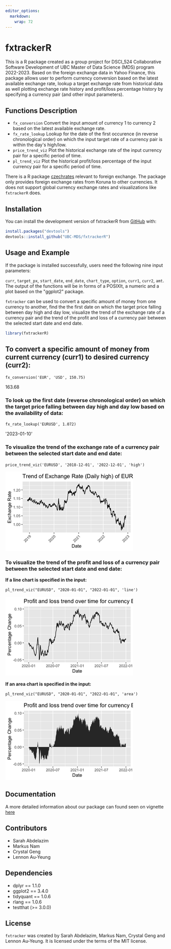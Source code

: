 ```yaml
---
editor_options: 
  markdown: 
    wrap: 72
---
```


<!-- #region -->

<!-- README.md is generated from README.Rmd. Please edit that file -->

# fxtrackerR

<!-- badges: start -->

<!-- badges: end -->

This is a R package created as a group project for DSCI_524
Collaborative Software Development of UBC Master of Data Science (MDS)
program 2022-2023. Based on the foreign exchange data in Yahoo Finance,
this package allows user to perform currency conversion based on the
latest available exchange rate, lookup a target exchange rate from
historical data as well plotting exchange rate history and profit/loss
percentage history by specifying a currency pair (and other input
parameters).

## Functions Description

-   `fx_conversion` Convert the input amount of currency 1 to currency 2
    based on the latest available exchange rate.
-   `fx_rate_lookup` Lookup for the date of the first occurence (in
    reverse chronological order) on which the input target rate of a
    currency pair is within the day's high/low.
-   `price_trend_viz` Plot the historical exchange rate of the input
    currency pair for a specific period of time.
-   `pl_trend_viz` Plot the historical profit/loss percentage of the
    input currency pair for a specific period of time.

There is a R package
[czechrates](https://cran.r-project.org/web/packages/czechrates/index.html)
relevant to foreign exchange. The package only provides foreign exchange
rates from Koruna to other currencies. It does not support global
currency exchange rates and visualizations like `fxtrackerR` does.

## Installation

You can install the development version of fxtrackerR from
[GitHub](https://github.com/) with:

``` r
install.packages("devtools")
devtools::install_github("UBC-MDS/fxtrackerR")
```

## Usage and Example

If the package is installed successfully, users need the following nine
input parameters:

`curr`, `target_px`, `start_date`, `end_date`, `chart_type`, `option`,
`curr1`, `curr2`, `amt`. The output of the functions will be in forms of
a POSIXlt, a numeric and a plot based on the "ggplot2" package.

`fxtracker` can be used to convert a specific amount of money from one
currency to another, find the the first date on which the target price
falling between day high and day low, visualize the trend of the
exchange rate of a currency pair and the trend of the profit and loss of
a currency pair between the selected start date and end date.

``` r
library(fxtrackerR)
```

## To convert a specific amount of money from current currency (curr1) to desired currency (curr2):

    fx_conversion('EUR', 'USD', 150.75)

163.68

### To look up the first date (reverse chronological order) on which the target price falling between day high and day low based on the availability of data:

    fx_rate_lookup('EURUSD', 1.072)

'2023-01-10'

### To visualize the trend of the exchange rate of a currency pair between the selected start date and end date:

    price_trend_viz('EURUSD', '2018-12-01', '2022-12-01', 'high')

![](man/figures/price_trend_viz.png)

### To visualize the trend of the profit and loss of a currency pair between the selected start date and end date:

**If a line chart is specified in the input:**

    pl_trend_viz("EURUSD", "2020-01-01", "2022-01-01", 'line')  

![](man/figures/pl_trend_viz_line.png)

**If an area chart is specified in the input:**

    pl_trend_viz("EURUSD", "2020-01-01", "2022-01-01", 'area')

![](man/figures/pl_trend_viz_area.png)

## Documentation

A more detailed information about our package can found seen on vignette
[here]()

## Contributors

-   Sarah Abdelazim
-   Markus Nam
-   Crystal Geng
-   Lennon Au-Yeung

## Dependencies

-   dplyr == 1.1.0
-   ggplot2 == 3.4.0
-   tidyquant == 1.0.6
-   rlang == 1.0.6
-   testthat (\>= 3.0.0)

## License

`fxtracker` was created by Sarah Abdelazim, Markus Nam, Crystal Geng and
Lennon Au-Yeung. It is licensed under the terms of the MIT license.
<!-- #endregion -->
